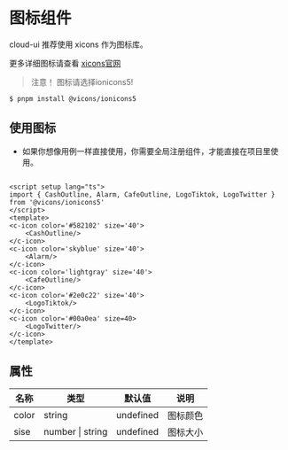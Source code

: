 # 图标组件

cloud-ui 推荐使用 xicons 作为图标库。

更多详细图标请查看 [xicons官网](https://xicons.org/#/)

> 注意！ 图标请选择ionicons5!
```
$ pnpm install @vicons/ionicons5
```

## 使用图标

- 如果你想像用例一样直接使用，你需要全局注册组件，才能直接在项目里使用。

<script setup lang="ts">
import { CashOutline, Alarm, CafeOutline, LogoTiktok, LogoTwitter } from '@vicons/ionicons5';
</script>

<div style="display:flex">
    <c-icon color='#582102' size='40' style="margin-right: 10px;">
        <CashOutline/>
    </c-icon>
    <c-icon color='skyblue' size='40' style="margin-right: 10px;">
        <Alarm/>
    </c-icon>
    <c-icon color='lightgray' size='40' style="margin-right: 10px;">
        <CafeOutline/>
    </c-icon>
    <c-icon color='#2e0c22' size='40' style="margin-right: 10px;">
        <LogoTiktok/>
    </c-icon>
    <c-icon color='#00a0ea' size='40' style="margin-right: 10px;">
        <LogoTwitter/>
    </c-icon>
</div>


```vue
<script setup lang="ts">
import { CashOutline, Alarm, CafeOutline, LogoTiktok, LogoTwitter } from '@vicons/ionicons5'
</script>
<template>
<c-icon color='#582102' size='40'>
    <CashOutline/>
</c-icon>
<c-icon color='skyblue' size='40'>
    <Alarm/>
</c-icon>
<c-icon color='lightgray' size='40'>
    <CafeOutline/>
</c-icon>
<c-icon color='#2e0c22' size='40'>
    <LogoTiktok/>
</c-icon>
<c-icon color='#00a0ea' size=40>
    <LogoTwitter/>
</c-icon>
</template>
```

## 属性

| 名称        | 类型               | 默认值     | 说明     | 
| ----------- | ----------------- | ---------- | -------- |
| color       | string            | undefined  | 图标颜色  |
| sise        | number \| string  | undefined  | 图标大小  |